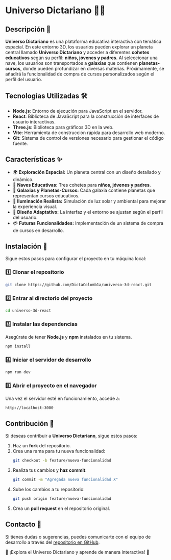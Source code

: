 # Universo Dictariano 🚀🌌

## Descripción 📜
**Universo Dictariano** es una plataforma educativa interactiva con temática espacial. En este entorno 3D, los usuarios pueden explorar un planeta central llamado **Universo Dictariano** y acceder a diferentes **cohetes educativos** según su perfil: **niños, jóvenes y padres**. Al seleccionar una nave, los usuarios son transportados a **galaxias** que contienen **planetas-cursos**, donde pueden profundizar en diversas materias. Próximamente, se añadirá la funcionalidad de compra de cursos personalizados según el perfil del usuario.

## Tecnologías Utilizadas 🛠️
- **Node.js**: Entorno de ejecución para JavaScript en el servidor.
- **React**: Biblioteca de JavaScript para la construcción de interfaces de usuario interactivas.
- **Three.js**: Biblioteca para gráficos 3D en la web.
- **Vite**: Herramienta de construcción rápida para desarrollo web moderno.
- **Git**: Sistema de control de versiones necesario para gestionar el código fuente.

## Características ✨
- 🌍 **Exploración Espacial:** Un planeta central con un diseño detallado y dinámico.
- 🚀 **Naves Educativas:** Tres cohetes para **niños, jóvenes y padres**.
- 🌌 **Galaxias y Planetas-Cursos:** Cada galaxia contiene planetas que representan cursos educativos.
- 🔆 **Iluminación Realista:** Simulación de luz solar y ambiental para mejorar la experiencia visual.
- 🎨 **Diseño Adaptativo:** La interfaz y el entorno se ajustan según el perfil del usuario.
- 💳 **Futuras Funcionalidades:** Implementación de un sistema de compra de cursos en desarrollo.

## Instalación 🔧
Sigue estos pasos para configurar el proyecto en tu máquina local:

### 1️⃣ Clonar el repositorio
```sh
git clone https://github.com/DictaColomb1a/universo-3d-react.git
```

### 2️⃣ Entrar al directorio del proyecto
```sh
cd universo-3d-react
```

### 3️⃣ Instalar las dependencias
Asegúrate de tener **Node.js** y **npm** instalados en tu sistema.
```sh
npm install
```

### 4️⃣ Iniciar el servidor de desarrollo
```sh
npm run dev
```

### 5️⃣ Abrir el proyecto en el navegador
Una vez el servidor esté en funcionamiento, accede a:
```
http://localhost:3000
```

## Contribución 🤝
Si deseas contribuir a **Universo Dictariano**, sigue estos pasos:
1. Haz un **fork** del repositorio.
2. Crea una rama para tu nueva funcionalidad:
   ```sh
   git checkout -b feature/nueva-funcionalidad
   ```
3. Realiza tus cambios y **haz commit**:
   ```sh
   git commit -m "Agregada nueva funcionalidad X"
   ```
4. Sube los cambios a tu repositorio:
   ```sh
   git push origin feature/nueva-funcionalidad
   ```
5. Crea un **pull request** en el repositorio original.

## Contacto 📩
Si tienes dudas o sugerencias, puedes comunicarte con el equipo de desarrollo a través del [repositorio en GitHub](https://github.com/DictaColomb1a/universo-3d-react.git).

🚀 ¡Explora el Universo Dictariano y aprende de manera interactiva! 🌠